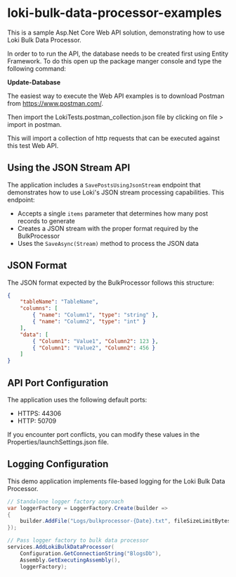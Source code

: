 # loki-bulk-data-processor-examples

This is a sample Asp.Net Core Web API solution, demonstrating how to use Loki Bulk Data Processor.

In order to to run the API, the database needs to be created first using Entity Framework. To do this open up
the package manger console and type the following command:

**Update-Database**

The easiest way to execute the Web API examples is to download Postman from https://www.postman.com/.

Then import the LokiTests.postman_collection.json file by clicking on file > import in postman.

This will import a collection of http requests that can be executed against this test Web API.

## Using the JSON Stream API

The application includes a `SavePostsUsingJsonStream` endpoint that demonstrates how to use Loki's JSON stream processing capabilities. This endpoint:

- Accepts a single `items` parameter that determines how many post records to generate
- Creates a JSON stream with the proper format required by the BulkProcessor
- Uses the `SaveAsync(Stream)` method to process the JSON data

## JSON Format

The JSON format expected by the BulkProcessor follows this structure:
```json
{
    "tableName": "TableName",
    "columns": [
        { "name": "Column1", "type": "string" },
        { "name": "Column2", "type": "int" }
    ],
    "data": [
        { "Column1": "Value1", "Column2": 123 },
        { "Column1": "Value2", "Column2": 456 }
    ]
}
```

## API Port Configuration

The application uses the following default ports:

- HTTPS: 44306
- HTTP: 50709

If you encounter port conflicts, you can modify these values in the Properties/launchSettings.json file.

## Logging Configuration

This demo application implements file-based logging for the Loki Bulk Data Processor.

``` c#
// Standalone logger factory approach
var loggerFactory = LoggerFactory.Create(builder =>
{
    builder.AddFile("Logs/bulkprocessor-{Date}.txt", fileSizeLimitBytes: 10 * 1024 * 1024);
});

// Pass logger factory to bulk data processor
services.AddLokiBulkDataProcessor(
    Configuration.GetConnectionString("BlogsDb"),
    Assembly.GetExecutingAssembly(),
    loggerFactory);
```
